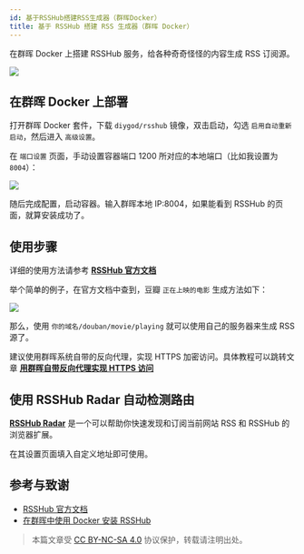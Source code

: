 ```yaml
---
id: 基于RSSHub搭建RSS生成器（群晖Docker）
title: 基于 RSSHub 搭建 RSS 生成器（群晖 Docker）
---
```


在群晖 Docker 上搭建 RSSHub 服务，给各种奇奇怪怪的内容生成 RSS 订阅源。

![](https://cos.wiki-power.com/img/20210504105215.png)

## 在群晖 Docker 上部署

打开群晖 Docker 套件，下载 `diygod/rsshub` 镜像，双击启动，勾选 `启用自动重新启动`，然后进入 `高级设置`。

在 `端口设置` 页面，手动设置容器端口 1200 所对应的本地端口（比如我设置为 `8004`）：

![](https://cos.wiki-power.com/img/20210504085806.png)

随后完成配置，启动容器。输入群晖本地 IP:8004，如果能看到 RSSHub 的页面，就算安装成功了。

## 使用步骤

详细的使用方法请参考 [**RSSHub 官方文档**](https://docs.rsshub.app/)

举个简单的例子，在官方文档中查到，豆瓣 `正在上映的电影` 生成方法如下：

![](https://cos.wiki-power.com/img/20210504104630.png)

那么，使用 `你的域名/douban/movie/playing` 就可以使用自己的服务器来生成 RSS 源了。

建议使用群晖系统自带的反向代理，实现 HTTPS 加密访问。具体教程可以跳转文章 [**用群晖自带反向代理实现 HTTPS 访问**](https://wiki-power.com/%E7%94%A8%E7%BE%A4%E6%99%96%E8%87%AA%E5%B8%A6%E5%8F%8D%E5%90%91%E4%BB%A3%E7%90%86%E5%AE%9E%E7%8E%B0HTTPS%E8%AE%BF%E9%97%AE)

## 使用 RSSHub Radar 自动检测路由

[**RSSHub Radar**](https://github.com/DIYgod/RSSHub-Radar) 是一个可以帮助你快速发现和订阅当前网站 RSS 和 RSSHub 的浏览器扩展。

在其设置页面填入自定义地址即可使用。

## 参考与致谢

- [RSSHub 官方文档](https://docs.rsshub.app/)
- [在群晖中使用 Docker 安装 RSSHub](https://immwind.com/use-docker-install-rsshub-in-synology)

> 本篇文章受 [CC BY-NC-SA 4.0](https://creativecommons.org/licenses/by/4.0/deed.zh) 协议保护，转载请注明出处。

